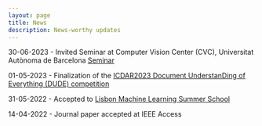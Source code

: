 ```yaml
---
layout: page
title: News
description: News-worthy updates
---
```


30-06-2023 - Invited Seminar at Computer Vision Center (CVC), Universitat Autònoma de Barcelona [Seminar](https://www.cvc.uab.es/blog/2023/06/30/jordy-van-landeghem-cvc-seminar/)

01-05-2023 - Finalization of the [ICDAR2023 Document UnderstanDing of Everything (DUDE) competition](https://rrc.cvc.uab.es/?ch=23&com=introduction)

31-05-2022 - Accepted to [Lisbon Machine Learning Summer School](http://lxmls.it.pt/2022/#about)

14-04-2022 - Journal paper accepted at IEEE Access

